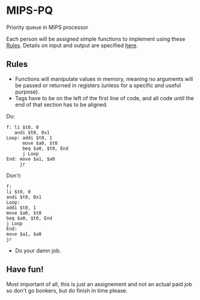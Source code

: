 # MIPS-PQ
Priority queue in MIPS processor

Each person will be assigned simple functions to implement using these [Rules]().
Details on input and output are specified [here](/types.md).

## Rules

* Functions will manipulate values in memory, meaning no arguments will be passed or returned in registers (unless for a specific and useful purpose).
* Tags have to be on the left of the first line of code, and all code until the end of that section has to be aligned.

Do:
```
f: li $t0, 0
   andi $t0, 0x1
Loop: addi $t0, 1
      move $a0, $t0
      beq $a0, $t0, End
      j Loop
End: move $a1, $a0
     jr
```

Don't:
```
f: 
li $t0, 0
andi $t0, 0x1
Loop: 
addi $t0, 1
move $a0, $t0
beq $a0, $t0, End
j Loop
End: 
move $a1, $a0
jr
```

* Do your damn job.

## Have fun!

Most important of all, this is just an assignement and not an actual paid job so don't go bonkers, but do finish in time please.
